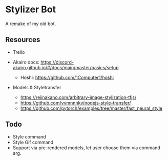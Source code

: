 # Stylizer Bot
A remake of my old bot.

## Resources
- Trello
- Akairo docs: https://discord-akairo.github.io/#/docs/main/master/basics/setup
    - Hoshi: https://github.com/1Computer1/hoshi

- Models & Styletransfer
    - https://reiinakano.com/arbitrary-image-stylization-tfjs/
    - https://github.com/vvmnnnkv/nodejs-style-transfer/
    - https://github.com/pytorch/examples/tree/master/fast_neural_style

## Todo
- Style command
- Style Gif command
- Support via pre-rendered models, let user choose them via command arg.